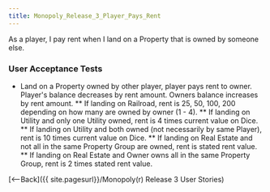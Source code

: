 ```yaml
---
title: Monopoly_Release_3_Player_Pays_Rent
---
```

As a player, I pay rent when I land on a Property that is owned by someone else.

### User Acceptance Tests
* Land on a Property owned by other player, player pays rent to owner. Player's balance decreases by rent amount. Owners balance increases by rent amount.
** If landing on Railroad, rent is 25, 50, 100, 200 depending on how many are owned by owner (1 - 4).
** If landing on Utility and only one Utility owned, rent is 4 times current value on Dice.
** If landing on Utility and both owned (not necessarily by same Player), rent is 10 times current value on Dice.
** If landing on Real Estate and not all in the same Property Group are owned, rent is stated rent value.
** If landing on Real Estate and Owner owns all in the same Property Group, rent is 2 times stated rent value.

[<--Back]({{ site.pagesurl}}/Monopoly(r) Release 3 User Stories)